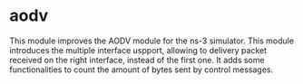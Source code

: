 aodv
====

This module improves the AODV module for the ns-3 simulator.
This module introduces the multiple interface uspport,
allowing to delivery packet received on the right interface,
instead of the first one. 
It adds some functionalities to count the amount of bytes sent by control messages.
